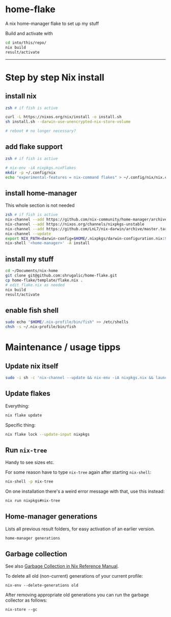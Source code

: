 # home-flake
A nix home-manager flake to set up my stuff

Build and activate with
```sh
cd into/this/repo/
nix build
result/activate
```

----

# Step by step Nix install

## install nix
```sh
zsh # if fish is active

curl -L https://nixos.org/nix/install -o install.sh
sh install.sh --darwin-use-unencrypted-nix-store-volume

# reboot # no longer necessary?
```

## add flake support
```sh
zsh # if fish is active

# nix-env -iA nixpkgs.nixFlakes
mkdir -p ~/.config/nix 
echo "experimental-features = nix-command flakes" > ~/.config/nix/nix.conf
```

## install home-manager
This whole section is not needed
```sh
zsh # if fish is active
nix-channel --add https://github.com/nix-community/home-manager/archive/master.tar.gz home-manager
nix-channel --add https://nixos.org/channels/nixpkgs-unstable
nix-channel --add https://github.com/LnL7/nix-darwin/archive/master.tar.gz darwin
nix-channel --update
export NIX_PATH=darwin-config=$HOME/.nixpkgs/darwin-configuration.nix:$HOME/.nix-defexpr/channels${NIX_PATH:+:}$NIX_PATH
nix-shell '<home-manager>' -A install
```

## install my stuff
```sh
cd ~/Documents/nix-home
git clone git@github.com:shrugalic/home-flake.git
cp home-flake/template/flake.nix .
# edit flake.nix as needed
nix build
result/activate
```

## enable fish shell
```sh
sudo echo "$HOME/.nix-profile/bin/fish" >> /etc/shells
chsh -s ~/.nix-profile/bin/fish
```

# Maintenance / usage tipps
## Update nix itself
```sh
sudo -i sh -c 'nix-channel --update && nix-env -iA nixpkgs.nix && launchctl remove org.nixos.nix-daemon && launchctl load /Library/LaunchDaemons/org.nixos.nix-daemon.plist'
```

## Update flakes
Everything:
```sh
nix flake update
```

Specific thing:
```sh
nix flake lock --update-input nixpkgs
```

## Run `nix-tree`
Handy to see sizes etc.

For some reason have to type `nix-tree` again after starting `nix-shell`:
```sh
nix-shell -p nix-tree
```
On one installation there's a weird error message with that, use this instead:
```sh
nix run nixpkgs#nix-tree
```

## Home-manager generations
Lists all previous result folders, for easy activation of an earlier version.
```sh
home-manager generations
```

## Garbage collection
See also [Garbage Collection in Nix Reference Manual](https://nixos.org/manual/nix/unstable/package-management/garbage-collection.html).

To delete all old (non-current) generations of your current profile:

	nix-env --delete-generations old

After removing appropriate old generations you can run the garbage collector as follows:

	nix-store --gc
